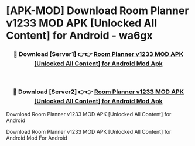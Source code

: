# [APK-MOD] Download Room Planner v1233 MOD APK [Unlocked All Content] for Android - wa6gx


<div align="center">
<h3>🔴 Download [Server1] 👉👉 <a href="https://apk-comot.site?title=Room_Planner_v1233_MOD_APK_[Unlocked_All_Content]_for_Android">Room Planner v1233 MOD APK [Unlocked All Content] for Android Mod Apk</a></h3><br>
<h3>🔴 Download [Server2] 👉👉 <a href="https://apk-comot.site?title=Room_Planner_v1233_MOD_APK_[Unlocked_All_Content]_for_Android">Room Planner v1233 MOD APK [Unlocked All Content] for Android Mod Apk</a></h3>
</div>



Download Room Planner v1233 MOD APK [Unlocked All Content] for Android 

Download Room Planner v1233 MOD APK [Unlocked All Content] for Android Mod For Android